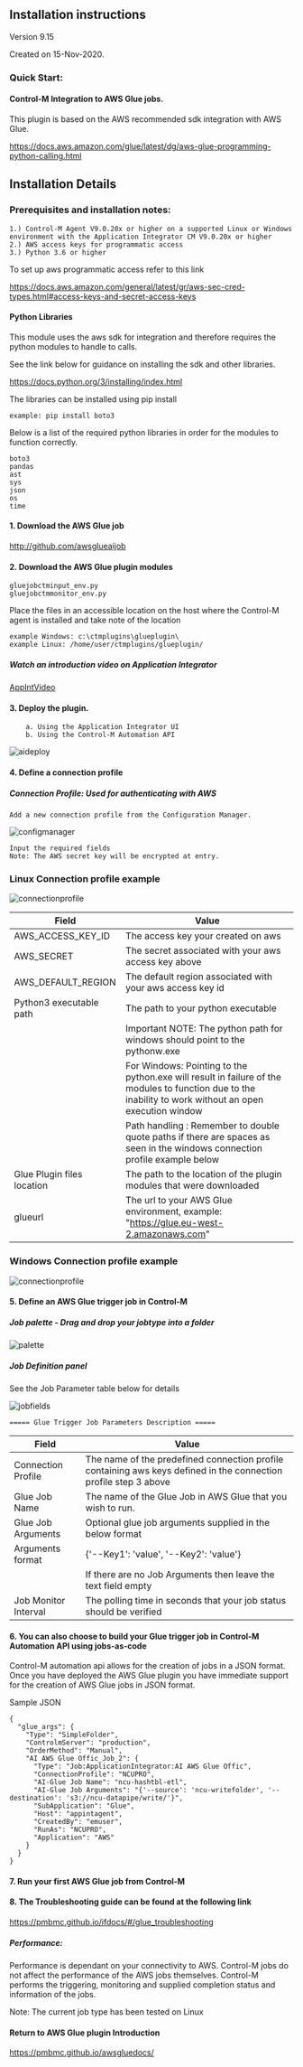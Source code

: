 ## Installation instructions 
Version 9.15

Created on 15-Nov-2020.
 
### Quick Start:
#### Control-M Integration to AWS Glue jobs.

This plugin is based on the AWS recommended sdk integration with AWS Glue.

https://docs.aws.amazon.com/glue/latest/dg/aws-glue-programming-python-calling.html
 
## Installation Details
### Prerequisites and installation notes:

    1.) Control-M Agent V9.0.20x or higher on a supported Linux or Windows environment with the Application Integrator CM V9.0.20x or higher
    2.) AWS access keys for programmatic access
    3.) Python 3.6 or higher

To set up aws programmatic access refer to this link

https://docs.aws.amazon.com/general/latest/gr/aws-sec-cred-types.html#access-keys-and-secret-access-keys

#### Python Libraries

This module uses the aws sdk for integration and therefore requires the python modules to handle to calls.

See the link below for guidance on installing the sdk and other libraries.

https://docs.python.org/3/installing/index.html

The libraries can be installed using pip install

    example: pip install boto3

Below is a list of the required python libraries in order for the modules to function correctly.

    boto3
    pandas
    ast
    sys
    json
    os
    time
 
#### 1. Download the AWS Glue job 
http://github.com/awsglueaijob

#### 2. Download the AWS Glue plugin modules

    gluejobctminput_env.py
    gluejobctmmonitor_env.py
    
Place the files in an accessible location on the host where the Control-M agent is installed and take note of the location

    example Windows: c:\ctmplugins\glueplugin\ 
    example Linux: /home/user/ctmplugins/glueplugin/

##### Watch an introduction video on Application Integrator
[AppIntVideo](https://youtu.be/7CshwZYMPWw)

#### 3. Deploy the plugin.
        a. Using the Application Integrator UI
        b. Using the Control-M Automation API  
    
         
![aideploy](./images/gluedeployscrn.png)
        
           
#### 4. Define a connection profile

##### Connection Profile: Used for authenticating with AWS
    Add a new connection profile from the Configuration Manager.

![configmanager](./images/gluconnprofstart.png)

    Input the required fields
    Note: The AWS secret key will be encrypted at entry.

### Linux Connection profile example

![connectionprofile](./images/gluconnprofdetails.png)

| Field | Value |
| --- | --- |
| AWS_ACCESS_KEY_ID | The access key your created on aws
| AWS_SECRET | The secret associated with your aws access key above |
| AWS_DEFAULT_REGION | The default region associated with your aws access key id |
| Python3 executable path | The path to your python executable |
|| Important NOTE: The python path for windows should point to the pythonw.exe|
|| For Windows: Pointing to the python.exe will result in failure of the modules to function due to the inability to work without an open execution window|
||Path handling : Remember to double quote paths if there are spaces as seen in the windows connection profile example below|
|Glue Plugin files location | The path to the location of the plugin modules that were downloaded|
|glueurl| The url to your AWS Glue environment, example: "https://glue.eu-west-2.amazonaws.com"|

### Windows Connection profile example

![connectionprofile](./images/gluconnwinprofdetails.png)

#### 5. Define an AWS Glue trigger job in Control-M

##### Job palette - Drag and drop your jobtype into a folder

![palette](./images/glupalette.png)

##### Job Definition panel
 See the Job Parameter table below for details
 
![jobfields](./images/glujobdetails.png)
    
    ===== Glue Trigger Job Parameters Description =====

| Field | Value |
| --- | --- |
| Connection Profile | The name of the predefined connection profile containing aws keys defined in the connection profile step 3 above
| Glue Job Name | The name of the Glue Job in AWS Glue that you wish to run. |
| Glue Job Arguments | Optional glue job arguments supplied in the below format |
| Arguments format | {'--Key1': 'value', '--Key2': 'value'} |
| |If there are no Job Arguments then leave the text field empty|
| Job Monitor Interval | The polling time in seconds that your job status should be verified

#### 6. You can also choose to build your Glue trigger job in Control-M Automation API using jobs-as-code

Control-M automation api allows for the creation of jobs in a JSON format.
Once you have deployed the AWS Glue plugin you have immediate support for the creation of AWS Glue jobs
in JSON format.

Sample JSON

```
{
  "glue_args": {
    "Type": "SimpleFolder",
    "ControlmServer": "production",
    "OrderMethod": "Manual",
    "AI AWS Glue Offic_Job_2": {
      "Type": "Job:ApplicationIntegrator:AI AWS Glue Offic",
      "ConnectionProfile": "NCUPRO",
      "AI-Glue Job Name": "ncu-hashtbl-etl",
      "AI-Glue Job Arguments": "{'--source': 'ncu-writefolder', '--destination': 's3://ncu-datapipe/write/'}",
      "SubApplication": "Glue",
      "Host": "appintagent",
      "CreatedBy": "emuser",
      "RunAs": "NCUPRO",
      "Application": "AWS"
    }
  }
}
``` 
    
#### 7. Run your first AWS Glue job from Control-M


#### 8. The Troubleshooting guide can be found at the following link
https://pmbmc.github.io/ifdocs/#/glue_troubleshooting

##### Performance:
Performance is dependant on your connectivity to AWS. Control-M jobs do not affect the performance of the AWS jobs
themselves. Control-M performs the triggering, monitoring and supplied completion status and information of the jobs.

Note:
    The current job type has been tested on Linux
 
 #### Return to AWS Glue plugin Introduction

https://pmbmc.github.io/awsgluedocs/

